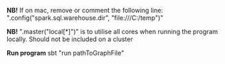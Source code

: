 **NB!** If on mac, remove or comment the following line:
".config("spark.sql.warehouse.dir", "file:///C:/temp")"

**NB!** ".master("local[*]")" is to utilise all cores when running the program locally. Should not be included on a cluster

**Run program**
sbt "run pathToGraphFile"
